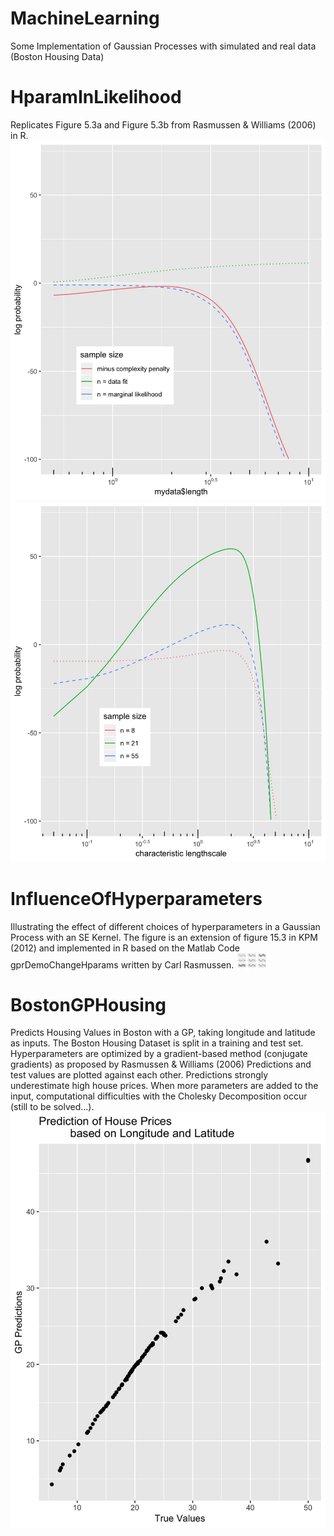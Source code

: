 # MachineLearning
Some Implementation of Gaussian Processes with simulated and real data (Boston Housing Data)

# HparamInLikelihood
Replicates Figure 5.3a and Figure 5.3b from Rasmussen & Williams (2006) in R.
![Figure53a](Rasmussen53a.jpg)
![Figure53b](Rasmussen53b.jpg)

# InfluenceOfHyperparameters
Illustrating the effect of different choices of hyperparameters in a Gaussian Process with an SE Kernel. The figure is an extension of figure 15.3 in KPM (2012) and implemented in R based on the Matlab Code gprDemoChangeHparams written by Carl Rasmussen.
<img src="https://github.com/clarahoffmann/MachineLearning/blob/master/noisyhyper.jpg" height="24" width="48">



# BostonGPHousing
Predicts Housing Values in Boston with a GP, taking longitude and latitude as inputs. The Boston Housing Dataset is split in a training and test set. Hyperparameters are optimized by a gradient-based method (conjugate gradients) as proposed by Rasmussen & Williams (2006)
Predictions and test values are plotted against each other. Predictions strongly underestimate high house prices. When more parameters are added to the input, computational difficulties with the Cholesky Decomposition occur (still to be solved...).
![prediction](prediction.jpg)
